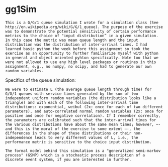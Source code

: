 # gg1Sim

	This is a G/G/1 queue simulation I wrote for a simulation class (See http://en.wikipedia.org/wiki/G/G/1_queue). The purpose of the exercise was to demonstrate the potential sensitivity of certain performance metrics to the choice of "input distribution” in a given simulation. In this case the metric was mean queue length and the input distribution was the distribution of inter-arrival times. I had learned basic python the week before this assignment so took the exercise as an opportunity to further familiarize myself with python in general and object oriented pyhton specifically. Note too that we were not allowed to use any high level packages or routines in this assignment, e.g., no numpy, no scipy, and had to generate our own random variables.

Specifics of the queue simulation:

	We were to estimate L (the average queue length through time) for G/G/1 queues with service times generated by the sum of two independent uniform random variables (the distribution looks like a triangle) and with each of the following inter-arrival time distributions: exponential, weibul (2x: once for each of two different parameters), and auto-correlated normal random variables (2x: once for positive and once for negative correlation). If I remember correctly, the parameters are calibrated such that the inter-arrival times for the various distributions have about the same mean times; however, —- and this is the moral of the exercise to some extent —-, the differences in the shape of these distributions or their non-independence leads to very different values of L, i.e., the performance metric is sensitive to the choice input distribution.

	The formal model behind this simulation is a "generalized semi-markov process" (GSMP) which is a stochastic process description of a discrete event system, if you are interested in further.




